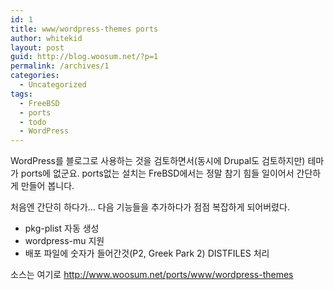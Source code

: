 ```yaml
---
id: 1
title: www/wordpress-themes ports
author: whitekid
layout: post
guid: http://blog.woosum.net/?p=1
permalink: /archives/1
categories:
  - Uncategorized
tags:
  - FreeBSD
  - ports
  - todo
  - WordPress
---
```

WordPress를 블로그로 사용하는 것을 검토하면서(동시에 Drupal도 검토하지만) 테마가 ports에 없군요. ports없는 설치는 FreBSD에서는 정말 참기 힘들 일이어서 간단하게 만들어 봅니다.

처음엔 간단히 하다가... 다음 기능들을 추가하다가 점점 복잡하게 되어버렸다.

  * pkg-plist 자동 생성
  * wordpress-mu 지원
  * 배포 파일에 숫자가 들어간것(P2, Greek Park 2) DISTFILES 처리

소스는 여기로 <http://www.woosum.net/ports/www/wordpress-themes>